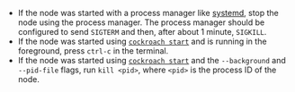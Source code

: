 - If the node was started with a process manager like [systemd](https://www.freedesktop.org/wiki/Software/systemd/), stop the node using the process manager. The process manager should be configured to send `SIGTERM` and then, after about 1 minute, `SIGKILL`.
- If the node was started using [`cockroach start`](cockroach-start.html) and is running in the foreground, press `ctrl-c` in the terminal.
- If the node was started using [`cockroach start`](cockroach-start.html) and the `--background` and `--pid-file` flags, run `kill <pid>`, where `<pid>` is the process ID of the node.
